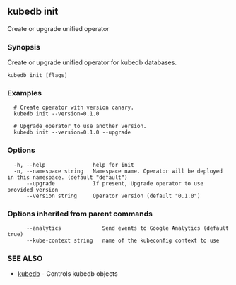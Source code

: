 ## kubedb init

Create or upgrade unified operator

### Synopsis


Create or upgrade unified operator for kubedb databases.

```
kubedb init [flags]
```

### Examples

```
  # Create operator with version canary.
  kubedb init --version=0.1.0
  
  # Upgrade operator to use another version.
  kubedb init --version=0.1.0 --upgrade
```

### Options

```
  -h, --help               help for init
  -n, --namespace string   Namespace name. Operator will be deployed in this namespace. (default "default")
      --upgrade            If present, Upgrade operator to use provided version
      --version string     Operator version (default "0.1.0")
```

### Options inherited from parent commands

```
      --analytics             Send events to Google Analytics (default true)
      --kube-context string   name of the kubeconfig context to use
```

### SEE ALSO
* [kubedb](kubedb.md)	 - Controls kubedb objects


